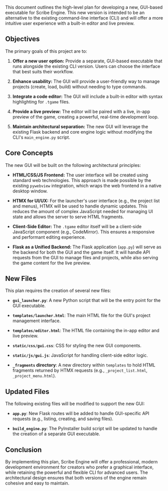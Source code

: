
This document outlines the high-level plan for developing a new, GUI-based executable for Scribe Engine. This new version is intended to be an alternative to the existing command-line interface (CLI) and will offer a more intuitive user experience with a built-in editor and live preview.

## Objectives

The primary goals of this project are to:

1. **Offer a new user option:** Provide a separate, GUI-based executable that runs alongside the existing CLI version. Users can choose the interface that best suits their workflow.
    
2. **Enhance usability:** The GUI will provide a user-friendly way to manage projects (create, load, build) without needing to type commands.
    
3. **Integrate a code editor:** The GUI will include a built-in editor with syntax highlighting for `.tgame` files.
    
4. **Provide a live preview:** The editor will be paired with a live, in-app preview of the game, creating a powerful, real-time development loop.
    
5. **Maintain architectural separation:** The new GUI will leverage the existing Flask backend and core engine logic without modifying the CLI's `main_engine.py` script.
    

## Core Concepts

The new GUI will be built on the following architectural principles:

- **HTML/CSS/JS Frontend:** The user interface will be created using standard web technologies. This approach is made possible by the existing `pywebview` integration, which wraps the web frontend in a native desktop window.
    
- **HTMX for UI/UX:** For the launcher's user interface (e.g., the project list and menus), HTMX will be used to handle dynamic updates. This reduces the amount of complex JavaScript needed for managing UI state and allows the server to serve HTML fragments.
    
- **Client-Side Editor:** The `.tgame` editor itself will be a client-side JavaScript component (e.g., CodeMirror). This ensures a responsive and performant editing experience.
    
- **Flask as a Unified Backend:** The Flask application (`app.py`) will serve as the backend for both the GUI and the game itself. It will handle API requests from the GUI to manage files and projects, while also serving the game content for the live preview.
    

## New Files

This plan requires the creation of several new files:

- **`gui_launcher.py`**: A new Python script that will be the entry point for the GUI executable.
    
- **`templates/launcher.html`**: The main HTML file for the GUI's project management interface.
    
- **`templates/editor.html`**: The HTML file containing the in-app editor and live preview.
    
- **`static/css/gui.css`**: CSS for styling the new GUI components.
    
- **`static/js/gui.js`**: JavaScript for handling client-side editor logic.
    
- **`_fragments` directory**: A new directory within `templates` to hold HTML fragments returned by HTMX requests (e.g., `_project_list.html`, `_project_menu.html`).
    

## Updated Files

The following existing files will be modified to support the new GUI:

- **`app.py`**: New Flask routes will be added to handle GUI-specific API requests (e.g., listing, creating, and saving files).
    
- **`build_engine.py`**: The PyInstaller build script will be updated to handle the creation of a separate GUI executable.
    

## Conclusion

By implementing this plan, Scribe Engine will offer a professional, modern development environment for creators who prefer a graphical interface, while retaining the powerful and flexible CLI for advanced users. The architectural design ensures that both versions of the engine remain cohesive and easy to maintain.